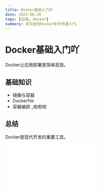 ```yaml
---
title: Docker基础入门吖
date: 2023-08-20
tags: [后端, Docker]
summary: 本文适合Docker新手快速入门。
---
```


# Docker基础入门吖

Docker让应用部署更简单高效。

## 基础知识
- 镜像与容器
- Dockerfile
- 容器编排
_啦啦啦
## 总结
Docker是现代开发的重要工具。 
<iframe src="//player.bilibili.com/player.html?isOutside=true&aid=113846832335114&bvid=BV1TgwAeDEXa&cid=27932033787&p=1" scrolling="no" border="0" frameborder="no" framespacing="0" allowfullscreen="true"></iframe>